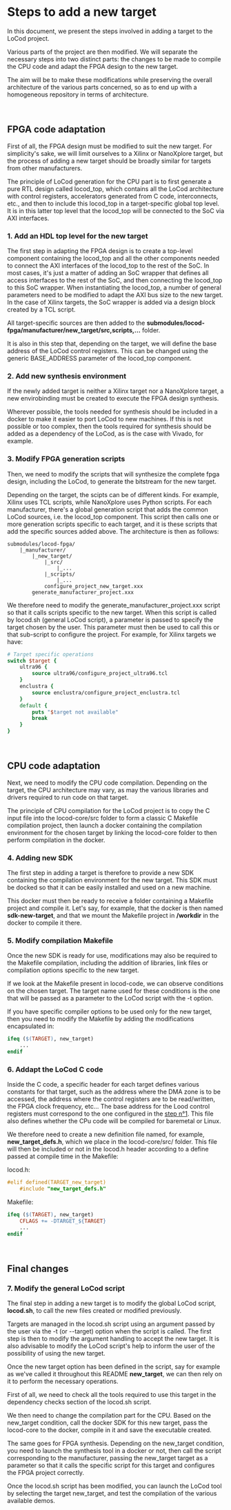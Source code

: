 # Steps to add a new target

In this document, we present the steps involved in adding a target to the LoCod project. 

Various parts of the project are then modified. We will separate the necessary steps into two distinct parts: the changes to be made to compile the CPU code and adapt the FPGA design to the new target.

The aim will be to make these modifications while preserving the overall architecture of the various parts concerned, so as to end up with a homogeneous repository in terms of architecture.

<br>

## FPGA code adaptation

First of all, the FPGA design must be modified to suit the new target. For simplicity's sake, we will limit ourselves to a Xilinx or NanoXplore target, but the process of adding a new target should be broadly similar for targets from other manufacturers.

The principle of LoCod generation for the CPU part is to first generate a pure RTL design called locod_top, which contains all the LoCod architecture with control registers, accelerators generated from C code, interconnects, etc., and then to include this locod_top in a target-specific global top level. It is in this latter top level that the locod_top will be connected to the SoC via AXI interfaces.

### 1. Add an HDL top level for the new target

The first step in adapting the FPGA design is to create a top-level component containing the locod_top and all the other components needed to connect the AXI interfaces of the locod_top to the rest of the SoC. In most cases, it's just a matter of adding an SoC wrapper that defines all access interfaces to the rest of the SoC, and then connecting the locod_top to this SoC wrapper. When instantiating the locod_top, a number of general parameters need to be modified to adapt the AXI bus size to the new target. In the case of Xilinx targets, the SoC wrapper is added via a design block created by a TCL script.

All target-specific sources are then added to the **submodules/locod-fpga/manufacturer/new_target/src,scripts,...** folder.

It is also in this step that, depending on the target, we will define the base address of the LoCod control registers. This can be changed using the generic BASE_ADDRESS parameter of the locod_top component.

### 2. Add new synthesis environment

If the newly added target is neither a Xilinx target nor a NanoXplore target, a new envirobinding must be created to execute the FPGA design synthesis.

Wherever possible, the tools needed for synthesis should be included in a docker to make it easier to port LoCod to new machines. If this is not possible or too complex, then the tools required for synthesis should be added as a dependency of the LoCod, as is the case with Vivado, for example.

### 3. Modify FPGA generation scripts

Then, we need to modify the scripts that will synthesize the complete fpga design, including the LoCod, to generate the bitstream for the new target.

Depending on the target, the scipts can be of different kinds. For example, Xilinx uses TCL scripts, while NanoXplore uses Python scripts. For each manufacturer, there's a global generation script that adds the common LoCod sources, i.e. the locod_top component. This script then calls one or more generation scripts specific to each target, and it is these scripts that add the specific sources added above. The architecture is then as follows:

```
submodules/locod-fpga/
    |_manufacturer/
        |_new_target/
            |_src/
                |_...
            |_scripts/
                |_...
            configure_project_new_target.xxx
        generate_manufacturer_project.xxx
```

We therefore need to modify the generate_manufacturer_project.xxx script so that it calls scripts specific to the new target. When this script is called by locod.sh (general LoCod script), a parameter is passed to specify the target chosen by the user. This parameter must then be used to call this or that sub-script to configure the project. For example, for Xilinx targets we have:
```tcl
# Target specific operations
switch $target {
    ultra96 {
        source ultra96/configure_project_ultra96.tcl
    }
    enclustra {
        source enclustra/configure_project_enclustra.tcl
    } 
    default {
        puts "$target not available"
        break
    }
}
```

<br>

## CPU code adaptation

Next, we need to modify the CPU code compilation. Depending on the target, the CPU architecture may vary, as may the various libraries and drivers required to run code on that target.

The principle of CPU compilation for the LoCod project is to copy the C input file into the locod-core/src folder to form a classic C Makefile compilation project, then launch a docker containing the compilation environment for the chosen target by linking the locod-core folder to then perform compilation in the docker.

### 4. Adding new SDK

The first step in adding a target is therefore to provide a new SDK containing the compilation environment for the new target. This SDK must be docked so that it can be easily installed and used on a new machine.

This docker must then be ready to receive a folder containing a Makefile project and compile it. Let's say, for example, that the docker is then named **sdk-new-target**, and that we mount the Makefile project in **/workdir** in the docker to compile it there.

### 5. Modify compilation Makefile

Once the new SDK is ready for use, modifications may also be required to the Makefile compilation, including the addition of libraries, link files or compilation options specific to the new target.

If we look at the Makefile present in locod-code, we can observe conditions on the chosen target. The target name used for these conditions is the one that will be passed as a parameter to the LoCod script with the -t option.

If you have specific compiler options to be used only for the new target, then you need to modify the Makefile by adding the modifications encapsulated in:
```Makefile
ifeq ($(TARGET), new_target)
    ...
endif
```

### 6. Addapt the LoCod C code

Inside the C code, a specific header for each target defines various constants for that target, such as the address where the DMA zone is to be accessed, the address where the control registers are to be read/written, the FPGA clock frequency, etc... The base address for the Lood control registers must correspond to the one configured in the [step n°1](#1-add-an-hdl-top-level-for-the-new-target). This file also defines whether the CPu code will be compiled for baremetal or Linux.

We therefore need to create a new definition file named, for example, **new_target_defs.h**, which we place in the locod-core/src/ folder. This file will then be included or not in the locod.h header according to a define passed at compile time in the Makefile:

locod.h:
```c
#elif defined(TARGET_new_target)
    #include "new_target_defs.h"
```

Makefile:
```Makefile
ifeq ($(TARGET), new_target)
    CFLAGS += -DTARGET_${TARGET}
    ...
endif
```

<br>

## Final changes

### 7. Modify the general LoCod script

The final step in adding a new target is to modify the global LoCod script, **locod.sh**, to call the new files created or modified previously.

Targets are managed in the locod.sh script using an argument passed by the user via the -t (or --target) option when the script is called. The first step is then to modify the argument handling to accept the new target. It is also advisable to modify the LoCod script's help to inform the user of the possibility of using the new target.

Once the new target option has been defined in the script, say for example as we've called it throughout this README **new_target**, we can then rely on it to perform the necessary operations.

First of all, we need to check all the tools required to use this target in the dependency checks section of the locod.sh script.

We then need to change the compilation part for the CPU. Based on the new_target condition, call the docker SDK for this new target, pass the locod-core to the docker, compile in it and save the executable created.

The same goes for FPGA synthesis. Depending on the new_target condition, you need to launch the synthesis tool in a docker or not, then call the script corresponding to the manufacturer, passing the new_target target as a parameter so that it calls the specific script for this target and configures the FPGA project correctly.

Once the locod.sh script has been modified, you can launch the LoCod tool by selecting the target new_target, and test the compilation of the various available demos.

<br>



